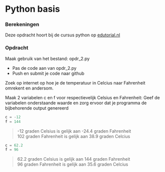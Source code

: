 # Python basis

### Berekeningen
Deze opdracht hoort bij de cursus python op [edutorial.nl](https://www.edutorial.nl/course/python)

### Opdracht
Maak gebruik van het bestand: opdr_2.py
* Pas de code aan van opdr_2.py
* Push en submit je code naar github

Zoek op internet op hoe je de temperatuur in Celcius naar Fahrenheit omrekent en andersom.


Maak 2 variabelen c en f voor respectievelijk Celsius en Fahrenheit:
Geef de variabelen onderstaande waarde en zorg ervoor dat je programma de bijbehorende output genereerd
```python
c = -12
f = 144
```
> -12 graden Celsius is gelijk aan -24.4 graden Fahrenheit  
> 102 graden Fahrenheit is gelijk aan 38.9 graden Celcius
```python
c = 62.2
f = 96
```
> 62.2 graden Celsius is gelijk aan 144 graden Fahrenheit  
> 96 graden Fahrenheit is gelijk aan 35.6 graden Celcius





